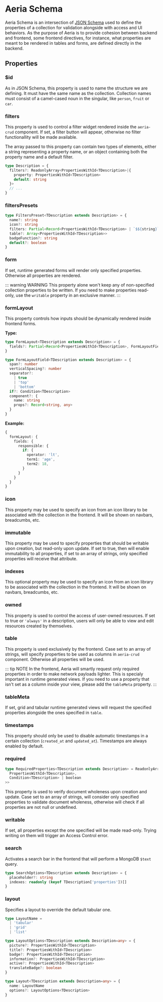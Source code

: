 # Aeria Schema

Aeria Schema is an intersection of [JSON Schema](https://json-schema.org/) used to define the properties of a collection for validation alongside with access and UI behaviors. As the purpose of Aeria is to provide cohesion between backend and frontend, some frontend directives, for instance, what properties are meant to be rendered in tables and forms, are defined directly in the backend.


## Properties

### $id

As in JSON Schema, this property is used to name the structure we are defining. It must have the same name as the collection.
Collection names must consist of a camel-cased noun in the singular, like `person`, `fruit` or `car`.

### filters <Badge type="tip" text="DescriptionFilters" /> <Badge type="tip" text="frontend" />

This property is used to control a filter widget rendered inside the `aeria-crud` component. If set, a filter button will appear, otherwise no filter functionallity will be made available.

The array passed to this property can contain two types of elements, either a string representing a property name, or an object containing both the property name and a default filter.

```typescript
type Description = {
  filters?: ReadonlyArray<PropertiesWithId<TDescription>|{
    property: PropertiesWithId<TDescription>
    default: string
  }>
  // ...
}
```

### filtersPresets <Badge type="tip" text="Record<string, FiltersPreset<TDescription>>" /> <Badge type="tip" text="frontend" />

```typescript
type FiltersPreset<TDescription extends Description> = {
  name?: string
  icon?: string
  filters: Partial<Record<PropertiesWithId<TDescription> | `$${string}`, any>>
  table?: Array<PropertiesWithId<TDescription>>
  badgeFunction?: string
  default?: boolean
}
```

### form <Badge type="tip" text="ReadonlyArray<PropertiesWithId<TDescription>>" /> <Badge type="tip" text="frontend" />

If set, runtime generated forms will render only specified properties. Otherwise all properties are rendered.

::: warning WARNING
This property alone won't keep any of non-specified collection properties to be written. If you need to make properties read-only, use the `writable` property in an exclusive manner.
:::

### formLayout <Badge type="tip" text="Partial<FormLayout<TDescription>>" /> <Badge type="tip" text="frontend" />

This property controls how inputs should be dynamically rendered inside frontend forms.

**Type:**

```typescript
type FormLayout<TDescription extends Description> = {
  fields?: Partial<Record<PropertiesWithId<TDescription>, FormLayoutField<TDescription>>>
}

type FormLayoutField<TDescription extends Description> = {
  span?: number
  verticalSpacing?: number
  separator?:
    | true
    | 'top'
    | 'bottom'
  if?: Condition<TDescription>
  component?: {
    name: string
    props?: Record<string, any>
  }
}
```

**Example:**

```typescript
{
  formLayout: {
    fields: {
      responsible: {
        if: {
          operator: 'lt',
          term1: 'age',
          term2: 18,
        }
      }
    }
  }
}
```

### icon <Badge type="tip" text="string" /> <Badge type="tip" text="frontend" />

This property may be used to specify an icon from an icon library to be associated with the collection in the frontend.
It will be shown on navbars, breadcumbs, etc.

### immutable <Badge type="tip" text="boolean | ReadonlyArray<string>" />

This property may be used to specify properties that should be writable upon creation, but read-only upon update. If set to true, then will enable immutability to all properties, if set to an array of strings, only specified properties will receive that attribute.

### indexes <Badge type="tip" text="ReadonlyArray<string>" /> <Badge type="tip" text="frontend" />

This optional property may be used to specify an icon from an icon library to be associated with the collection in the frontend.
It will be shown on navbars, breadcumbs, etc.

### owned <Badge type="tip" text="boolean | 'always'" />

This property is used to control the access of user-owned resources. If set to true or `'always'` in a description, users will only be able to view and edit resources created by themselves.

### table <Badge type="tip" text="ReadonlyArray<PropertiesWithId<TDescription>>" /> <Badge type="tip" text="frontend" />

This property is used exclusively by the frontend. Case set to an array of strings, will specify properties to be used as columns in `aeria-crud` component. Otherwise all properties will be used.

::: tip NOTE
In the frontend, Aeria will smartly request only required properties in order to make network payloads lighter. This is specialy important in runtime generated views. If you need to use a property that isn't set as a column inside your view, please add the `tableMeta` property.
:::

### tableMeta <Badge type="tip" text="ReadonlyArray<PropertiesWithId<TDescription>>" /> <Badge type="tip" text="frontend" />

If set, grid and tabular runtime generated views will request the specified properties alongside the ones specified in `table`.

### timestamps <Badge type="tip" text="false" />

This property should only be used to disable automatic timestamps in a certain collection (`created_at` and `updated_at`). Timestamps are always enabled by default.

### required <Badge type="tip" text="RequiredProperties" />

```typescript
type RequiredProperties<TDescription extends Description> = ReadonlyArray<PropertiesWithId<TDescription>> | Partial<Record<
  PropertiesWithId<TDescription>,
  Condition<TDescription> | boolean
>>
```

This property is used to verify document wholeness upon creation and update. Case set to an array of strings, will consider only specified properties to validate document wholeness, otherwise will check if all properties are not null or undefined.

### writable <Badge type="tip" text="ReadonlyArray<PropertiesWithId<TDescription>>" />

If set, all properties except the one specified will be made read-only. Trying writing on them will trigger an Access Control error.

### search <Badge type="tip" text="SearchOptions" />

Activates a search bar in the frontend that will perform a MongoDB `$text` query.

```typescript
type SearchOptions<TDescription extends Description> = {
  placeholder?: string
  indexes: readonly (keyof TDescription['properties'])[]
}
```

### layout <Badge type="tip" text="Layout" />

Specifies a layout to override the default tabular one.

```typescript
type LayoutName =
  | 'tabular'
  | 'grid'
  | 'list'

type LayoutOptions<TDescription extends Description=any> = {
  picture?: PropertiesWithId<TDescription>
  title?: PropertiesWithId<TDescription>
  badge?: PropertiesWithId<TDescription>
  information?: PropertiesWithId<TDescription>
  active?: PropertiesWithId<TDescription>
  translateBadge?: boolean
}

type Layout<TDescription extends Description=any> = {
  name: LayoutName
  options?: LayoutOptions<TDescription>
}

```
